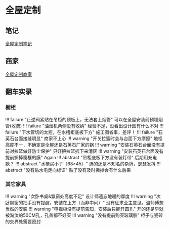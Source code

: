 # 全屋定制

## 笔记
[全屋定制笔记](files/全屋定制笔记.pdf)

## 商家
[全屋定制商家](files/福州全屋定制商家.xlsx)


## 翻车实录
### 橱柜
!!! failure "止逆阀紧贴在吊柜的顶板上，无法套上烟管"
    可以在全屋安装前预埋烟管(收费)
!!! failure "油烟机两侧没有收纳"
    经验不足，没看出设计图有什么不对
!!! failure "下水管切的太短，在水槽柜底板下方"
    施工图省事，差评！
!!! failure "石英石台面接缝明显"
    商家不上心
!!! warning "开关拉篮时会与台面下方摩擦"
    地柜高度不一，不确定是全屋还是石英石厂家的锅
!!! warning "安装石英石台面没有提前对拉篮做好防尘保护"
    只好把拉篮拆下来清灰
!!! warning "安装石英石台面没有提前撕掉窗框的膜"
    Again
!!! abstract "️吊柜底板下方没有装灯带"
    后期用充电款？
!!! abstract "️水槽买小了（68×45）"
    选的还是不知名的杂牌，瑟瑟发抖
!!! abstract "️没有贴水电走向标识"
    贴了没有及时撕掉会有什么后果
    
### 其它家具
!!! warning "次卧书桌&飘窗处高度不足"
    设计师遗忘地暖的厚度
!!! warning "次卧飘窗的把手没有提醒，安装在上方（而非中间）"
    没有征求业主意见。温师傅想当然的安装
!!! warning "电视柜没有提前告知，安装后只能开圆孔"
    开的还是早就被淘汰的50CM孔，孔盖都不好买
!!! warning "没有提前购买玻璃胶"
    柜子与瓷砖的交界处需要密封


    
